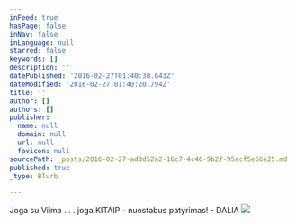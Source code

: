 ```yaml
---
inFeed: true
hasPage: false
inNav: false
inLanguage: null
starred: false
keywords: []
description: ''
datePublished: '2016-02-27T01:40:30.643Z'
dateModified: '2016-02-27T01:40:20.794Z'
title: ''
author: []
authors: []
publisher:
  name: null
  domain: null
  url: null
  favicon: null
sourcePath: _posts/2016-02-27-ad3d52a2-16c7-4c46-9b2f-95acf5e66e25.md
published: true
_type: Blurb

---
```

Joga su Vilma . . . joga KITAIP - nuostabus patyrimas! - DALIA
![](https://the-grid-user-content.s3-us-west-2.amazonaws.com/6e481f1c-e7e0-49fd-afa0-309e2eba5b96.jpg)